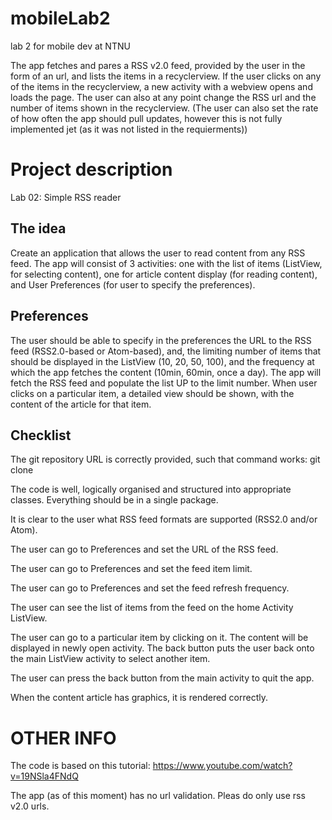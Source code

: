 # mobileLab2
lab 2 for mobile dev at NTNU

The app fetches and pares a RSS v2.0 feed, provided by the user in the form of an url, and lists the items in a recyclerview.
If the user clicks on any of the items in the recyclerview, a new activity with a webview opens and loads the page.
The user can also at any point change the RSS url and the number of items shown in the recyclerview. (The user can also set the rate of how often the app should pull updates, however this is not fully implemented jet (as it was not listed in the requierments))

# Project description
Lab 02: Simple RSS reader


## The idea

Create an application that allows the user to read content from any RSS feed. The app will consist of 3 activities: one with the list of items (ListView, for selecting content), one for article content display (for reading content), and User Preferences (for user to specify the preferences). 


## Preferences

The user should be able to specify in the preferences the URL to the RSS feed (RSS2.0-based or Atom-based), and, the limiting number of items that should be displayed in the ListView (10, 20, 50, 100), and the frequency at which the app fetches the content (10min, 60min, once a day). The app will fetch the RSS feed and populate the list UP to the limit number. When user clicks on a particular item, a detailed view should be shown, with the content of the article for that item. 


## Checklist


 The git repository URL is correctly provided, such that command works: git clone <url>


 The code is well, logically organised and structured into appropriate classes. Everything should be in a single package.
 

 It is clear to the user what RSS feed formats are supported (RSS2.0 and/or Atom).
 

 The user can go to Preferences and set the URL of the RSS feed.
 

 The user can go to Preferences and set the feed item limit.
 

 The user can go to Preferences and set the feed refresh frequency.
 

 The user can see the list of items from the feed on the home Activity ListView.
 

 The user can go to a particular item by clicking on it. The content will be displayed in newly open activity. The back button puts the user back onto the main ListView activity to select another item. 
 

 The user can press the back button from the main activity to quit the app. 
 

 When the content article has graphics, it is rendered correctly.
 
 
 
# OTHER INFO
The code is based on this tutorial:  https://www.youtube.com/watch?v=19NSla4FNdQ

The app (as of this moment) has no url validation. Pleas do only use rss v2.0 urls.
